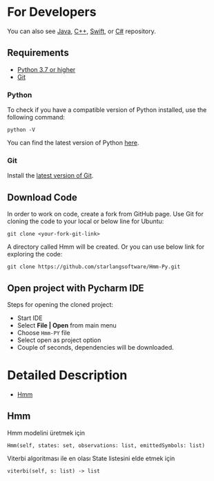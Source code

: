 For Developers
============

You can also see [Java](https://github.com/starlangsoftware/Hmm), [C++](https://github.com/starlangsoftware/Hmm-CPP), [Swift](https://github.com/starlangsoftware/Hmm-Swift),  or [C#](https://github.com/starlangsoftware/Hmm-CS) repository.

## Requirements

* [Python 3.7 or higher](#python)
* [Git](#git)

### Python 

To check if you have a compatible version of Python installed, use the following command:

    python -V
    
You can find the latest version of Python [here](https://www.python.org/downloads/).

### Git

Install the [latest version of Git](https://git-scm.com/book/en/v2/Getting-Started-Installing-Git).

## Download Code

In order to work on code, create a fork from GitHub page. 
Use Git for cloning the code to your local or below line for Ubuntu:

	git clone <your-fork-git-link>

A directory called Hmm will be created. Or you can use below link for exploring the code:

	git clone https://github.com/starlangsoftware/Hmm-Py.git

## Open project with Pycharm IDE

Steps for opening the cloned project:

* Start IDE
* Select **File | Open** from main menu
* Choose `Hmm-PY` file
* Select open as project option
* Couple of seconds, dependencies will be downloaded. 

Detailed Description
============

+ [Hmm](#hmm)

## Hmm

Hmm modelini üretmek için

	Hmm(self, states: set, observations: list, emittedSymbols: list)


Viterbi algoritması ile en olası State listesini elde etmek için

	viterbi(self, s: list) -> list
